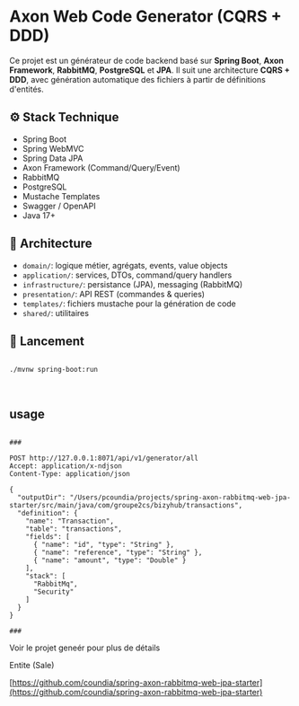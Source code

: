 # Axon Web Code Generator (CQRS + DDD)

Ce projet est un générateur de code backend basé sur **Spring Boot**, **Axon Framework**, **RabbitMQ**, **PostgreSQL** et **JPA**. Il suit une architecture **CQRS + DDD**, avec génération automatique des fichiers à partir de définitions d'entités.

## ⚙️ Stack Technique

- Spring Boot
- Spring WebMVC
- Spring Data JPA
- Axon Framework (Command/Query/Event)
- RabbitMQ
- PostgreSQL
- Mustache Templates
- Swagger / OpenAPI
- Java 17+

## 🧠 Architecture

- `domain/`: logique métier, agrégats, events, value objects
- `application/`: services, DTOs, command/query handlers
- `infrastructure/`: persistance (JPA), messaging (RabbitMQ)
- `presentation/`: API REST (commandes & queries)
- `templates/`: fichiers mustache pour la génération de code
- `shared/`: utilitaires

## 🚀 Lancement

```bash

./mvnw spring-boot:run

  
```
## usage 

```http

###

POST http://127.0.0.1:8071/api/v1/generator/all
Accept: application/x-ndjson
Content-Type: application/json

{
  "outputDir": "/Users/pcoundia/projects/spring-axon-rabbitmq-web-jpa-starter/src/main/java/com/groupe2cs/bizyhub/transactions",
  "definition": {
	"name": "Transaction",
	"table": "transactions",
	"fields": [
	  { "name": "id", "type": "String" },
	  { "name": "reference", "type": "String" },
	  { "name": "amount", "type": "Double" }
	],
    "stack": [
	  "RabbitMq",
      "Security"
    ]
  }
}

###
``` 
Voir le projet geneér pour plus de détails  

Entite (Sale)


[https://github.com/coundia/spring-axon-rabbitmq-web-jpa-starter](https://github.com/coundia/spring-axon-rabbitmq-web-jpa-starter)